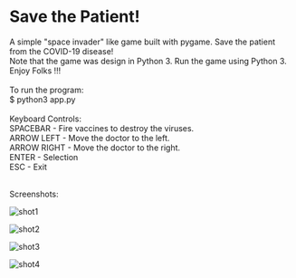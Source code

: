 # Save the Patient!

A simple "space invader" like game built with pygame. Save the patient from the COVID-19 disease!<br />
Note that the game was design in Python 3.  Run the game using Python 3. Enjoy Folks !!!
<br />
<br />
To run the program:<br />
$ python3 app.py
<br />
<br />
Keyboard Controls:<br />
SPACEBAR - Fire vaccines to destroy the viruses.<br />
ARROW LEFT - Move the doctor to the left.<br />
ARROW RIGHT - Move the doctor to the right.<br />
ENTER - Selection<br />
ESC - Exit<br />
<br />

Screenshots:


![shot1](https://user-images.githubusercontent.com/2027197/80925885-13982300-8dc6-11ea-9238-c743434d6ab6.png)

![shot2](https://user-images.githubusercontent.com/2027197/80925893-1bf05e00-8dc6-11ea-9a7b-c139e974e9b4.png)

![shot3](https://user-images.githubusercontent.com/2027197/80925888-185cd700-8dc6-11ea-9501-8d6217c7da5e.png)

![shot4](https://user-images.githubusercontent.com/2027197/80925891-1a269a80-8dc6-11ea-9fbe-cc62addc1abe.png)

